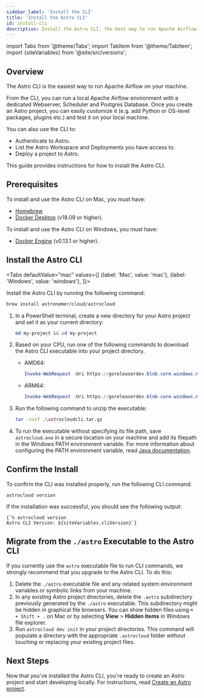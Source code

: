 ```yaml
---
sidebar_label: 'Install the CLI'
title: 'Install the Astro CLI'
id: install-cli
description: Install the Astro CLI, the best way to run Apache Airflow and test data pipelines on your local machine.
---
```


import Tabs from '@theme/Tabs';
import TabItem from '@theme/TabItem';
import {siteVariables} from '@site/src/versions';

## Overview

The Astro CLI is the easiest way to run Apache Airflow on your machine.

From the CLI, you can run a local Apache Airflow environment with a dedicated Webserver, Scheduler and Postgres Database. Once you create an Astro project, you can easily customize it (e.g. add Python or OS-level packages, plugins etc.) and test it on your local machine.

You can also use the CLI to:

- Authenticate to Astro.
- List the Astro Workspace and Deployments you have access to.
- Deploy a project to Astro.

This guide provides instructions for how to install the Astro CLI.

## Prerequisites

To install and use the Astro CLI on Mac, you must have:

- [Homebrew](https://brew.sh/)
- [Docker Desktop](https://docs.docker.com/get-docker/) (v18.09 or higher).

To install and use the Astro CLI on Windows, you must have:

- [Docker Engine](https://docs.docker.com/engine/install/) (v0.13.1 or higher).

## Install the Astro CLI

<Tabs
    defaultValue="mac"
    values={[
        {label: 'Mac', value: 'mac'},
        {label: 'Windows', value: 'windows'},
    ]}>
<TabItem value="mac">

Install the Astro CLI by running the following command:

```sh
brew install astronomer/cloud/astrocloud
```

</TabItem>

<TabItem value="windows">

1. In a PowerShell terminal, create a new directory for your Astro project and set it as your current directory:

    ```powershell
    md my-project && cd my-project
    ```

2. Based on your CPU, run one of the following commands to download the Astro CLI executable into your project directory.

    - AMD64:

        ```powershell
        Invoke-WebRequest -Uri https://goreleaserdev.blob.core.windows.net/goreleaser-test-container/releases/v0.0.2-alpha/cloud-cli_0.0.2-alpha_Windows_x86_64.tar.gz -o astrocloudcli.tar.gz
        ```

    - ARM64:

        ```powershell
        Invoke-WebRequest -Uri https://goreleaserdev.blob.core.windows.net/goreleaser-test-container/releases/v0.0.2-alpha/cloud-cli_0.0.2-alpha_Windows_arm64.tar.gz -OutFile astrocloudcli.tar.gz
        ```

3. Run the following command to unzip the executable:

    ```sh
    tar -xvzf .\astrocloudcli.tar.gz
    ```

4. To run the executable without specifying its file path, save `astrocloud.exe` in a secure location on your machine and add its filepath in the Windows PATH environment variable. For more information about configuring the PATH environment variable, read [Java documentation](https://www.java.com/en/download/help/path.html).

</TabItem>
</Tabs>

## Confirm the Install

To confirm the CLI was installed properly, run the following CLI command:

```
astrocloud version
```

If the installation was successful, you should see the following output:

<pre><code parentName="pre">{`% astrocloud version
Astro CLI Version: ${siteVariables.cliVersion}`}</code></pre>

## Migrate from the `./astro` Executable to the Astro CLI

If you currently use the `astro` executable file to run CLI commands, we strongly recommend that you upgrade to the Astro CLI. To do this:

1. Delete the `./astro` executable file and any related system environment variables or symbolic links from your machine.
2. In any existing Astro project directories, delete the `.astro` subdirectory previously generated by the `./astro` executable. This subdirectory might be hidden in graphical file browsers. You can show hidden files using `⌘ + Shift + .` on Mac or by selecting **View** > **Hidden items** in Windows file explorer.
3. Run `astrocloud dev init` in your project directories. This command will populate a directory with the appropriate `.astrocloud` folder without touching or replacing your existing project files.

## Next Steps

Now that you've installed the Astro CLI, you're ready to create an Astro project and start developing locally. For instructions, read [Create an Astro project](create-project.md).
